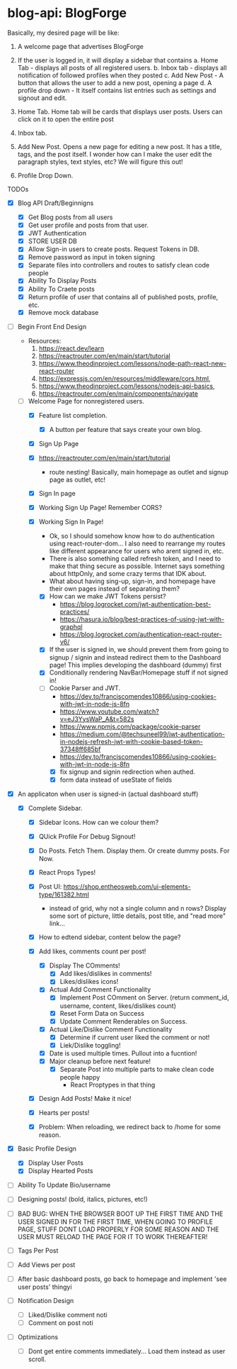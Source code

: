 # blog-api: BlogForge

Basically, my desired page will be like:
1. A welcome page that advertises BlogForge
2. If the user is logged in, it will display a sidebar that contains
  a. Home Tab - displays all posts of all registered users.
  b. Inbox tab - displays all notification of followed profiles when they posted
  c. Add New Post - A button that allows the user to add a new post, opening a page
  d. A profile drop down - It itself contains list entries such as settings and signout and edit.

3. Home Tab. Home tab will be cards that displays user posts. Users can click on it to open the entire post

4. Inbox tab.

5. Add New Post. Opens a new page for editing a new post. It has a title, tags, and the post itself. I wonder how can
I make the user edit the paragraph styles, text styles, etc? We will figure this out!

6. Profile Drop Down. 

TODOs
- [X] Blog API Draft/Beginnigns
  - [X] Get Blog posts from all users
  - [X] Get user profile and posts from that user.
  - [X] JWT Authentication
  - [X] STORE USER DB
  - [X] Allow Sign-in users to create posts. Request Tokens in DB.
  - [X] Remove password as input in token signing
  - [X] Separate files into controllers and routes to satisfy clean code people
  - [X] Ability To Display Posts
  - [X] Ability To Craete posts
  - [X] Return profile of user that contains all of published posts, profile, etc.
  - [X] Remove mock database

- [ ] Begin Front End Design
  - Resources:
    1. https://react.dev/learn
    2. https://reactrouter.com/en/main/start/tutorial
    3. https://www.theodinproject.com/lessons/node-path-react-new-react-router
    4. https://expressjs.com/en/resources/middleware/cors.html,
    5. https://www.theodinproject.com/lessons/nodejs-api-basics, 
    6. https://reactrouter.com/en/main/components/navigate

  - [ ] Welcome Page for nonregistered users.
    - [X] Feature list completion.
      - [X] A button per feature that says create your own blog.
    - [X] Sign Up Page
    - [X] https://reactrouter.com/en/main/start/tutorial
        - route nesting! Basically, main homepage as outlet and signup page as outlet, etc!
    - [X] Sign In page

    - [X] Working Sign Up Page! Remember CORS?

    - [X] Working Sign In Page! 
      - Ok, so I should somehow know how to do authentication using react-router-dom... I also need to rearrange my routes like different appearance for users who arent signed in, etc.
      - There is also something called refresh token, and I need to make that thing secure as possible. Internet says something about httpOnly, and some crazy terms that IDK about.
      - What about having sing-up, sign-in, and homepage have their own pages instead of separating them?
      - [X] How can we make JWT Tokens persist?
        - https://blog.logrocket.com/jwt-authentication-best-practices/
        - https://hasura.io/blog/best-practices-of-using-jwt-with-graphql
        - https://blog.logrocket.com/authentication-react-router-v6/
      - [X] If the user is signed in, we should prevent them from going to signup / signin
        and instead redirect them to the Dashboard page! This implies developing the dashboard (dummy) first
      - [X] Conditionally rendering NavBar/Homepage stuff if not signed in! 
      - [ ] Cookie Parser and JWT.
        - https://dev.to/franciscomendes10866/using-cookies-with-jwt-in-node-js-8fn
        - https://www.youtube.com/watch?v=eJ3YysWaP_A&t=582s
        - https://www.npmjs.com/package/cookie-parser
        - https://medium.com/@techsuneel99/jwt-authentication-in-nodejs-refresh-jwt-with-cookie-based-token-37348ff685bf
        - https://dev.to/franciscomendes10866/using-cookies-with-jwt-in-node-js-8fn
        - [X] fix signup and signin redirection when authed.
        - [X] form data instead of useState of fields
  
- [X] An applicaton when user is signed-in (actual dashboard stuff)
  - [X] Complete Sidebar.
    - [X] Sidebar Icons. How can we colour them?
    - [X] QUick Profile For Debug Signout!
    - [X] Do Posts. Fetch Them. Display them. Or create dummy posts. For Now.
    - [X] React Props Types!
    - [X] Post UI: https://shop.entheosweb.com/ui-elements-type/161382.html
        - instead of grid, why not a single column and n rows? Display some sort of picture, little details, post title, and "read more" link...
    - [X] How to edtend sidebar, content below the page?
    
    - [X] Add likes, comments count per post!
        - [X] Display The COmments!
          - [X] Add likes/dislikes in comments!
          - [X] Likes/dislikes icons!
        - [X] Actual Add Comment Functionality
          - [X] Implement Post COmment on Server. (return comment_id, username, content, likes/dislikes count)
          - [X] Reset Form Data on Success
          - [X] Update Comment Renderables on Success.
        - [X] Actual Like/Dislike Comment Functionality
          - [X] Determine if current user liked the comment or not!
          - [X] Liek/Dislike toggling!
        - [X] Date is used multiple times. Pullout into a fucntion!
        - [X] Major cleanup before next feature!
          - [X] Separate Post into multiple parts to make clean code people happy
            - React Proptypes in that thing
    - [X] Design Add Posts! Make it nice!
    - [X] Hearts per posts!
    - [X] Problem: When reloading, we redirect back to /home for some reason.

- [x] Basic Profile Design
  - [X] Display User Posts
  - [X] Display Hearted Posts

- [ ] Ability To Update Bio/username
- [ ] Designing posts! (bold, italics, pictures, etc!)

- [ ] BAD BUG: WHEN THE BROWSER BOOT UP THE FIRST TIME AND THE USER SIGNED IN FOR THE FIRST TIME, WHEN GOING TO PROFILE PAGE,
STUFF DONT LOAD PROPERLY FOR SOME REASON AND THE USER MUST RELOAD THE PAGE FOR IT TO WORK THEREAFTER!

- [ ] Tags Per Post
- [ ] Add Views per post

- [ ] After basic dashboard posts, go back to homepage and implement 'see user posts' thingyi

- [ ] Notification Design
  - [ ] Liked/Dislike comment noti
  - [ ] Comment on post noti

- [ ] Optimizations
  - [ ] Dont get entire comments immediately... Load them instead as user scroll.
